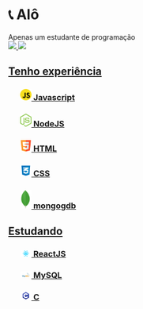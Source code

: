 <h1>📞 Alô</h1>
Apenas um estudante de programação
<div>
  <a href="https://github.com/7zx">
  <img height="180em" src="https://github-readme-stats.vercel.app/api?username=7zx&show_icons=true&theme=dark&include_all_commits=true&count_private=true"/>
  <img height="180em" src="https://github-readme-stats.vercel.app/api/top-langs/?username=7zx&layout=compact&langs_count=7&theme=dark"/>
</div>
<h2>Tenho experiência</h2>
<ul type="none">
  <li> <h3><img width="23px" src="javascript.png">  Javascript</h3>
  <li> <h3><img width="23px" src="nodejs.png">  NodeJS</h3>
  <li> <h3><img width="23px" src="html.png">  HTML</h3>
  <li> <h3><img width="23px" src="css.png">  CSS</h3>
  <li> <h3><img width="23px" src="mongodb.png">  mongogdb</h3>
</ul>
<h2>Estudando</h2>
<ul type="none">
  <li> <h3><img width="23px" src="reactjs.png">  ReactJS</h3>
  <li> <h3><img width="23px" src="mysql.png">  MySQL</h3>
  <li> <h3><img width="23px" src="c.png">  C</h3>
</ul>
